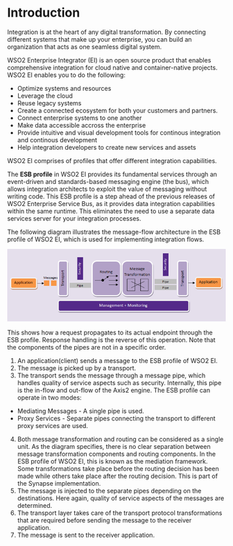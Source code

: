 # Introduction

Integration is at the heart of any digital transformation. By connecting different systems that make up your enterprise, you can build an organization that acts as one seamless digital system.

WSO2 Enterprise Integrator (EI) is an open source product that enables comprehensive integration for cloud native and container-native projects. WSO2 EI enables you to do the following:

- Optimize systems and resources
- Leverage the cloud
- Reuse legacy systems
- Create a connected ecosystem for both your customers and partners.
- Connect enterprise systems to one another
- Make data accessible accross the enterprise
- Provide intuitive and visual development tools for continous integration and continous development
- Help integration developers to create new services and assets

WSO2 EI comprises of profiles that offer different integration capabilities.

The **ESB profile** in WSO2 EI provides its fundamental services through an event-driven and standards-based messaging engine (the bus), which allows integration architects to exploit the value of messaging without writing code. This ESB profile is a step ahead of the previous releases of WSO2 Enterprise Service Bus, as it provides data integration capabilities within the same runtime. This eliminates the need to use a separate data services server for your integration processes.

The following diagram illustrates the message-flow architecture in the ESB profile of WSO2 EI, which is used for implementing integration flows.

![alt text](../images/ESB_architecture1.png "ESB architecture")

This shows how a request propagates to its actual endpoint through the ESB profile. Response handling is the reverse of this operation. Note that the components of the pipes are not in a specific order.

1. An application(client) sends a message to the ESB profile of WSO2 EI.
2. The message is picked up by a transport.
3. The transport sends the message through a message pipe, which handles quality of service aspects such as security. Internally, this pipe is the in-flow and out-flow of the Axis2 engine. The ESB profile can operate in two modes:
* Mediating Messages - A single pipe is used.
* Proxy Services - Separate pipes connecting the transport to different proxy services are used.
4. Both message transformation and routing can be considered as a single unit. As the diagram specifies, there is no clear separation between message transformation components and routing components. In the ESB profile of WSO2 EI, this is known as the mediation framework. Some transformations take place before the routing decision has been made while others take place after the routing decision. This is part of the Synapse implementation.
5. The message is injected to the separate pipes depending on the destinations. Here again, quality of service aspects of the messages are determined.
6. The transport layer takes care of the transport protocol transformations that are required before sending the message to the receiver application.
7. The message is sent to the receiver application.
